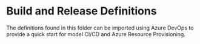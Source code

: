 # Build and Release Definitions

The definitions found in this folder can be imported using Azure DevOps to provide a quick start for model CI/CD and Azure Resource Provisioning.
